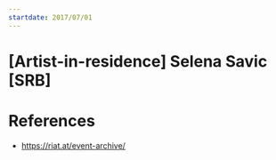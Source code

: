```yaml
---
startdate: 2017/07/01
---
```

# [Artist-in-residence] Selena Savic [SRB]

# References
* https://riat.at/event-archive/

